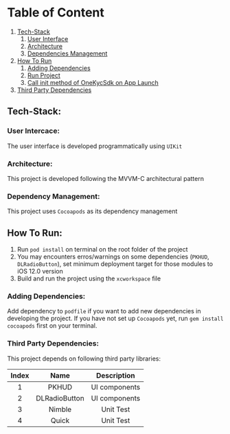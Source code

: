 # Table of Content

1. [Tech-Stack](#Tech-Stack)
    1. [User Interface](#User-Interface)
    2. [Architecture](#Architecture)
    3. [Dependencies Management](#Dependency-Management)
3. [How To Run](#How-To-Run)
    1. [Adding Dependencies](#Adding-Dependencies)
    2. [Run Project](#Run-Project)
    3. [Call init method of OneKycSdk on App Launch](#Call-Init-Method)
4. [Third Party Dependencies](#Third-Party-Dependencies)


## Tech-Stack: <a name="Tech-Stack"></a>


### User Intercace: <a name="User-Interface"></a>
The user interface is developed programmatically using `UIKit`


### Architecture: <a name="Architecture"></a>
This project is developed following the MVVM-C architectural pattern


### Dependency Management: <a name="Dependency-Management"></a>
This project uses `Cocoapods` as its dependency management


## How To Run: <a name="How-To-Integrate"></a>
1. Run `pod install` on terminal on the root folder of the project
2. You may encounters erros/warnings on some dependencies (`PKHUD`, `DLRadioButton`), set minimum deployment target for those modules to iOS 12.0 version
3. Build and run the project using the `xcworkspace` file


### Adding Dependencies: <a name="Adding-Dependencies"></a>
Add dependency to `podfile` if you want to add new dependencies in developing the project. If you have not set up `Cocoapods` yet, run `gem install cocoapods` first on your terminal. 


### Third Party Dependencies: <a name="Third-Party-Dependencies"></a>
This project depends on following third party libraries:

| Index |                          Name                          |                  Description               |
|:-----:|:------------------------------------------------------:|:------------------------------------------:|
|   1   |                          PKHUD                         |                 UI components              |
|   2   |                      DLRadioButton                     |                 UI components              |
|   3   |                          Nimble                        |                   Unit Test                |
|   4   |                          Quick                         |                   Unit Test                |
